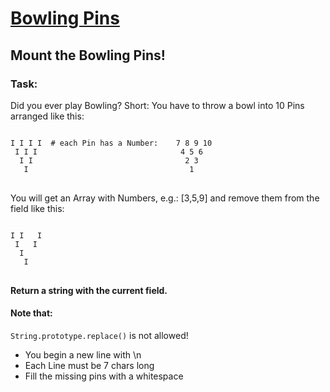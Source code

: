 # [Bowling Pins](https://www.codewars.com/kata/bowling-pins "https://www.codewars.com/kata/585cf93f6ad5e0d9bf000010")

<h2>Mount the Bowling Pins!</h2>

<h3>Task:</h3>

Did you ever play Bowling? Short: You have to throw a bowl into 10 Pins arranged like this:

<pre>
<code>
I I I I  # each Pin has a Number:    7 8 9 10
 I I I                                4 5 6
  I I                                  2 3
   I                                    1
</code>
</pre>

You will get an Array with Numbers, e.g.: [3,5,9] and remove them from the field like this:

<pre>
<code>
I I   I
 I   I
  I   
   I   
</code>
</pre>
<b>Return a string with the current field.</b>

<h4>Note that:</h4>

<code>String.prototype.replace()</code> is not allowed!

<ul>
<li>You begin a new line with \n</li>
<li>Each Line must be 7 chars long</li>
<li>Fill the missing pins with a whitespace</li>
</ul>
